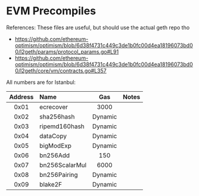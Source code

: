# EVM Precompiles

References:
These files are useful, but should use the actual geth repo tho

- https://github.com/ethereum-optimism/optimism/blob/6d38f4731c449c3de1b0fc00d4ea18196073bd00/l2geth/params/protocol_params.go#L91
- https://github.com/ethereum-optimism/optimism/blob/6d38f4731c449c3de1b0fc00d4ea18196073bd00/l2geth/core/vm/contracts.go#L357

All numbers are for Istanbul:

| Address | Name           |   Gas   | Notes |
| :-----: | :------------- | :-----: | :---- |
|  0x01   | ecrecover      |  3000   |       |
|  0x02   | sha256hash     | Dynamic |       |
|  0x03   | ripemd160hash  | Dynamic |       |
|  0x04   | dataCopy       | Dynamic |       |
|  0x05   | bigModExp      | Dynamic |       |
|  0x06   | bn256Add       |   150   |       |
|  0x07   | bn256ScalarMul |  6000   |       |
|  0x08   | bn256Pairing   | Dynamic |       |
|  0x09   | blake2F        | Dynamic |       |


